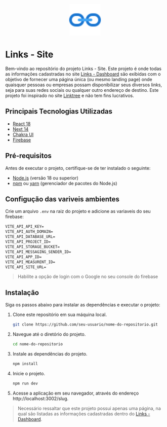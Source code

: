 <p align="center">
<img src="public/link.png" alt="logo" width="100">
</p>

# Links - Site

Bem-vindo ao repositório do projeto Links - Site. Este projeto é onde todas as informações cadastradas no site [Links - Dashboard](https://github.com/xulioguimaraes/dashboard-links) são exibidas com o objetivo de fornecer uma página única (ou mesmo landing page) onde quaisquer pessoas ou empresas possam disponibilizar seus diversos links, seja para suas redes sociais ou qualquer outro endereço de destino. Este projeto foi inspirado no site [Linktree](https://linktr.ee/) e não tem fins lucrativos.

## Principais Tecnologias Utilizadas

- [React 18](https://react.dev/)
- [Next 14](https://nextjs.org/)
- [Chakra UI](https://chakra-ui.com/)
- [Firebase](https://firebase.google.com/?hl=pt)

## Pré-requisitos

Antes de executar o projeto, certifique-se de ter instalado o seguinte:

- [Node.js](https://nodejs.org/en/download/current) (versão 18 ou superior)
- [npm](https://www.npmjs.com/) ou [yarn](https://yarnpkg.com/) (gerenciador de pacotes do Node.js)

## Configução das variveis ambientes

Crie um arquivo `.env` na raiz do projeto e adicione as variaveis do seu firebase:

```
VITE_API_API_KEY=
VITE_API_AUTH_DOMAIN=
VITE_API_DATABASE_URL=
VITE_API_PROJECT_ID=
VITE_API_STORAGE_BUCKET=
VITE_API_MESSAGING_SENDER_ID=
VITE_API_APP_ID=
VITE_API_MEASURENT_ID=
VITE_API_SITE_URL=
```

> Habilite a opção de login com o Google no seu console do firebase

## Instalação

Siga os passos abaixo para instalar as dependências e executar o projeto:

1. Clone este repositório em sua máquina local.
   ```bash
   git clone https://github.com/seu-usuario/nome-do-repositorio.git
   ```
2. Navegue até o diretório do projeto.
   ```bash
   cd nome-do-repositorio
   ```
3. Instale as dependências do projeto.
   ```bash
   npm install
   ```
4. Inicie o projeto.
   ```bash
   npm run dev
   ```
5. Acesse a aplicação em seu navegador, através do endereço http://localhost:3002/slug.

> Necessário ressaltar que este projeto possui apenas uma página, na qual são listadas as informações cadastradas dentro do [Links - Dashboard](https://github.com/xulioguimaraes/dashboard-links).
